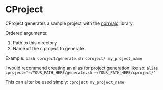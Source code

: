 # CProject

CProject generates a sample project with the [normalc](https://github.com/higgsbi/normalc) library.

Ordered arguments:
  1. Path to this directory 
  2. Name of the c project to generate

Example:
  `bash cproject/generate.sh cproject/ my_project_name`

I would recommend creating an alias for project generation like so:
  `alias cproject='~/YOUR_PATH_HERE/generate.sh ~/YOUR_PATH_HERE/cproject/'`

This can alter be used simply:
  `cproject my_project_name`

